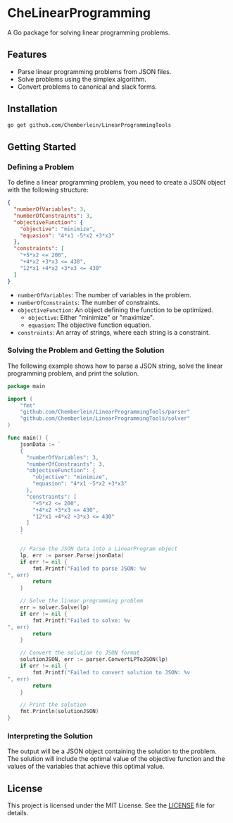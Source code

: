 # CheLinearProgramming

A Go package for solving linear programming problems.

## Features

*   Parse linear programming problems from JSON files.
*   Solve problems using the simplex algorithm.
*   Convert problems to canonical and slack forms.

## Installation

```bash
go get github.com/Chemberlein/LinearProgrammingTools
```

## Getting Started

### Defining a Problem

To define a linear programming problem, you need to create a JSON object with the following structure:

```json
{
  "numberOfVariables": 3,
  "numberOfConstraints": 3,
  "objectiveFunction": {
    "objective": "minimize",
    "equasion": "4*x1 -5*x2 +3*x3"
  },
  "constraints": [
    "+5*x2 <= 200",
    "+4*x2 +3*x3 <= 430",
    "12*x1 +4*x2 +3*x3 <= 430"
  ]
}
```

- `numberOfVariables`: The number of variables in the problem.
- `numberOfConstraints`: The number of constraints.
- `objectiveFunction`: An object defining the function to be optimized.
    - `objective`: Either "minimize" or "maximize".
    - `equasion`: The objective function equation.
- `constraints`: An array of strings, where each string is a constraint.

### Solving the Problem and Getting the Solution

The following example shows how to parse a JSON string, solve the linear programming problem, and print the solution.

```go
package main

import (
	"fmt"
	"github.com/Chemberlein/LinearProgrammingTools/parser"
	"github.com/Chemberlein/LinearProgrammingTools/solver"
)

func main() {
	jsonData := `
	{
	  "numberOfVariables": 3,
	  "numberOfConstraints": 3,
	  "objectiveFunction": {
	    "objective": "minimize",
	    "equasion": "4*x1 -5*x2 +3*x3"
	  },
	  "constraints": [
	    "+5*x2 <= 200",
	    "+4*x2 +3*x3 <= 430",
	    "12*x1 +4*x2 +3*x3 <= 430"
	  ]
	}
	`

	// Parse the JSON data into a LinearProgram object
	lp, err := parser.Parse(jsonData)
	if err != nil {
		fmt.Printf("Failed to parse JSON: %v
", err)
		return
	}

	// Solve the linear programming problem
	err = solver.Solve(lp)
	if err != nil {
		fmt.Printf("Failed to solve: %v
", err)
		return
	}

	// Convert the solution to JSON format
	solutionJSON, err := parser.ConvertLPToJSON(lp)
	if err != nil {
		fmt.Printf("Failed to convert solution to JSON: %v
", err)
		return
	}

	// Print the solution
	fmt.Println(solutionJSON)
}
```

### Interpreting the Solution

The output will be a JSON object containing the solution to the problem. The solution will include the optimal value of the objective function and the values of the variables that achieve this optimal value.

## License

This project is licensed under the MIT License. See the [LICENSE](LICENSE) file for details.
